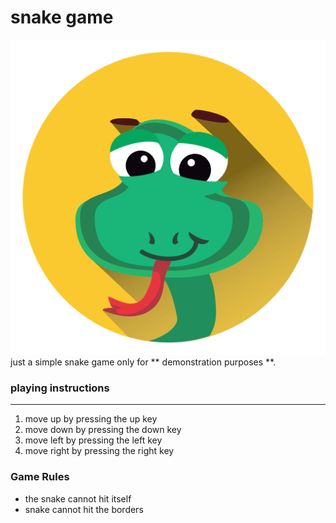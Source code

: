 # snake game
<img src="snake.png"/>
just a simple snake game only for ** demonstration purposes **.

### playing instructions

--------------------

1. move up by pressing the up key
3. move down by pressing the down key
1. move left by pressing the left key
1. move right by pressing the right key

### Game Rules
- the snake cannot hit itself
- snake cannot hit the borders
